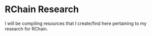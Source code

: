 # RChain Research

I will be compiling resources that I create/find here pertaining to my research for RChain.
